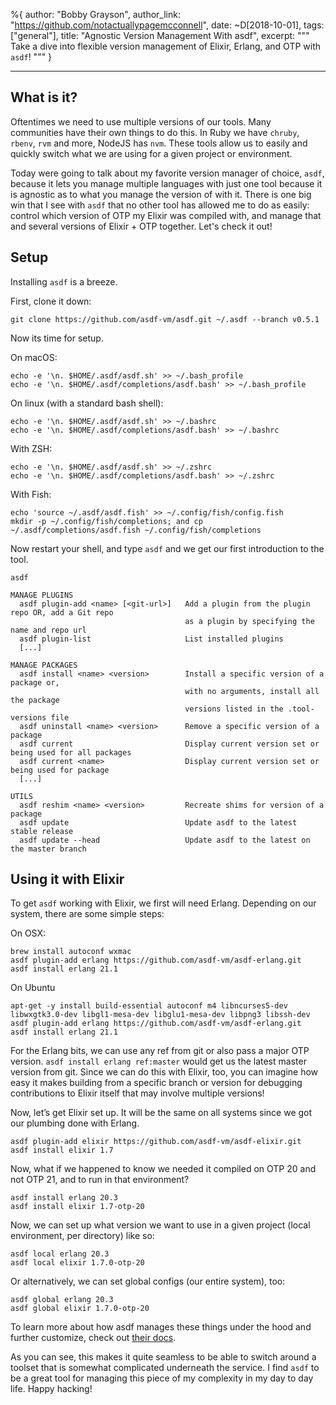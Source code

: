 %{
  author: "Bobby Grayson",
  author_link: "https://github.com/notactuallypagemcconnell",
  date: ~D[2018-10-01],
  tags: ["general"],
  title: "Agnostic Version Management With asdf",
  excerpt: """
  Take a dive into flexible version management of Elixir, Erlang, and OTP with `asdf`!
  """
}

---

## What is it?
Oftentimes we need to use multiple versions of our tools.
Many communities have their own things to do this.
In Ruby we have `chruby`, `rbenv`, `rvm` and more, NodeJS has `nvm`.
These tools allow us to easily and quickly switch what we are using for a given project or environment.

Today were going to talk about my favorite version manager of choice, `asdf`, because it lets you manage multiple languages with just one tool because it is agnostic as to what you manage the version of with it.
There is one big win that I see with `asdf` that no other tool has allowed me to do as easily: control which version of OTP my Elixir was compiled with, and manage that and several versions of Elixir + OTP together.
Let's check it out!

## Setup
Installing `asdf` is a breeze.

First, clone it down:

```shell
git clone https://github.com/asdf-vm/asdf.git ~/.asdf --branch v0.5.1
```

Now its time for setup.

On macOS:

```shell
echo -e '\n. $HOME/.asdf/asdf.sh' >> ~/.bash_profile
echo -e '\n. $HOME/.asdf/completions/asdf.bash' >> ~/.bash_profile
```

On linux (with a standard bash shell):

```shell
echo -e '\n. $HOME/.asdf/asdf.sh' >> ~/.bashrc
echo -e '\n. $HOME/.asdf/completions/asdf.bash' >> ~/.bashrc
```

With ZSH:

```shell
echo -e '\n. $HOME/.asdf/asdf.sh' >> ~/.zshrc
echo -e '\n. $HOME/.asdf/completions/asdf.bash' >> ~/.zshrc
```

With Fish:

```shell
echo 'source ~/.asdf/asdf.fish' >> ~/.config/fish/config.fish
mkdir -p ~/.config/fish/completions; and cp ~/.asdf/completions/asdf.fish ~/.config/fish/completions
```
Now restart your shell, and type `asdf` and we get our first introduction to the tool.

```shell
asdf

MANAGE PLUGINS
  asdf plugin-add <name> [<git-url>]   Add a plugin from the plugin repo OR, add a Git repo
                                       as a plugin by specifying the name and repo url
  asdf plugin-list                     List installed plugins
  [...]

MANAGE PACKAGES
  asdf install <name> <version>        Install a specific version of a package or,
                                       with no arguments, install all the package
                                       versions listed in the .tool-versions file
  asdf uninstall <name> <version>      Remove a specific version of a package
  asdf current                         Display current version set or being used for all packages
  asdf current <name>                  Display current version set or being used for package
  [...]

UTILS
  asdf reshim <name> <version>         Recreate shims for version of a package
  asdf update                          Update asdf to the latest stable release
  asdf update --head                   Update asdf to the latest on the master branch
```

## Using it with Elixir
To get `asdf` working with Elixir, we first will need Erlang.
Depending on our system, there are some simple steps:

On OSX:

```shell
brew install autoconf wxmac
asdf plugin-add erlang https://github.com/asdf-vm/asdf-erlang.git
asdf install erlang 21.1
```

On Ubuntu

```shell
apt-get -y install build-essential autoconf m4 libncurses5-dev libwxgtk3.0-dev libgl1-mesa-dev libglu1-mesa-dev libpng3 libssh-dev
asdf plugin-add erlang https://github.com/asdf-vm/asdf-erlang.git
asdf install erlang 21.1
```

For the Erlang bits, we can use any ref from git or also pass a major OTP version.
`asdf install erlang ref:master` would get us the latest master version from git.
Since we can do this with Elixir, too, you can imagine how easy it makes building from a specific branch or version for debugging contributions to Elixir itself that may involve multiple versions!

Now, let’s get Elixir set up.
It will be the same on all systems since we got our plumbing done with Erlang.

```shell
asdf plugin-add elixir https://github.com/asdf-vm/asdf-elixir.git
asdf install elixir 1.7
```

Now, what if we happened to know we needed it compiled on OTP 20 and not OTP 21, and to run in that environment?

```shell
asdf install erlang 20.3
asdf install elixir 1.7-otp-20
```

Now, we can set up what version we want to use in a given project (local environment, per directory) like so:

```shell
asdf local erlang 20.3
asdf local elixir 1.7.0-otp-20
```

Or alternatively, we can set global configs (our entire system), too:

```shell
asdf global erlang 20.3
asdf global elixir 1.7.0-otp-20
```

To learn more about how asdf manages these things under the hood and further customize, check out [their docs](https://github.com/asdf-vm/asdf#the-tool-versions-file).

As you can see, this makes it quite seamless to be able to switch around a toolset that is somewhat complicated underneath the service.
I find `asdf` to be a great tool for managing this piece of my complexity in my day to day life.
Happy hacking!

